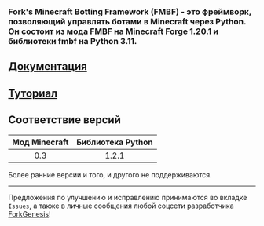 ### Fork's Minecraft Botting Framework (FMBF) - это фреймворк, позволяющий управлять ботами в Minecraft через Python. Он состоит из мода FMBF на Minecraft Forge 1.20.1 и библиотеки fmbf на Python 3.11.

## [Документация](DOCS.md)

## [Туториал](TUTORIAL.md)

## Соответствие версий
| Мод Minecraft | Библиотека Python |
| :-----------: | :---------------: |
|      0.3      |       1.2.1       |

Более ранние версии и того, и другого не поддерживаются.

---
Предложения по улучшению и исправлению принимаются во вкладке `Issues`, а также в личные сообщения любой соцсети разработчика [ForkGenesis](https://github.com/forkgenesis)!
